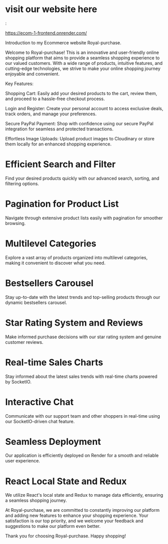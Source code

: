 <h1>visit our website here</h1>:

https://ecom-1-frontend.onrender.com/


Introduction to my Ecommerce website Royal-purchase.

Welcome to  Royal-purchase! This is an innovative and user-friendly online shopping platform that aims to provide a seamless shopping experience to our valued customers. With a wide range of products, intuitive features, and cutting-edge technologies, we strive to make your online shopping journey enjoyable and convenient.

Key Features:

Shopping Cart: Easily add your desired products to the cart, review them, and proceed to a hassle-free checkout process.


Login and Register: Create your personal account to access exclusive deals, track orders, and manage your preferences.


Secure PayPal Payment: Shop with confidence using our secure PayPal integration for seamless and protected transactions.


Effortless Image Uploads: Upload product images to Cloudinary or store them locally for an enhanced shopping experience.


<h1>Efficient Search and Filter</h1>

Find your desired products quickly with our advanced search, sorting, and filtering options.


<h1>Pagination for Product List</h1>

Navigate through extensive product lists easily with pagination for smoother browsing.


<h1>Multilevel Categories</h1>

Explore a vast array of products organized into multilevel categories, making it convenient to discover what you need.


<h1>Bestsellers Carousel</h1>

Stay up-to-date with the latest trends and top-selling products through our dynamic bestsellers carousel.


<h1>Star Rating System and Reviews</h1>

Make informed purchase decisions with our star rating system and genuine customer reviews.


<h1>Real-time Sales Charts</h1>

Stay informed about the latest sales trends with real-time charts powered by SocketIO.


<h1>Interactive Chat</h1>

Communicate with our support team and other shoppers in real-time using our SocketIO-driven chat feature.


<h1>Seamless Deployment</h1>

Our application is efficiently deployed on Render for a smooth and reliable user experience.

<h1>React Local State and Redux</h1>

We utilize React's local state and Redux to manage data efficiently, ensuring a seamless shopping journey.

At Royal-purchase, we are committed to constantly improving our platform and adding new features to enhance your shopping experience. Your satisfaction is our top priority, and we welcome your feedback and suggestions to make our platform even better.

Thank you for choosing Royal-purchase. Happy shopping!
